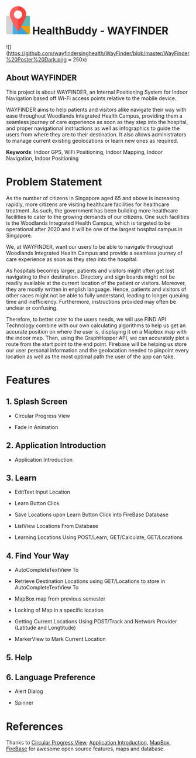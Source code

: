 # ![](https://github.com/wayfindersinghealth/WayFinder/blob/master/WayFinderIcon.png) HealthBuddy - WAYFINDER

![](https://github.com/wayfindersinghealth/WayFinder/blob/master/WayFinder%20Poster%20Dark.png = 250x)

## About WAYFINDER

This project is about WAYFINDER, an Internal Positioning System for Indoor Navigation based off Wi-Fi access points relative to the mobile device.

WAYFINDER aims to help patients and visitors alike navigate their way with ease throughout Woodlands Integrated Health Campus, providing them a seamless journey of care experience as soon as they step into the hospital, and proper navigational instructions as well as infographics to guide the users from where they are to their destination. It also allows administrators to manage current existing geolocations or learn new ones as required.

**Keywords**: Indoor GPS, WiFi Positioning, Indoor Mapping, Indoor Navigation, Indoor Positioning

# Problem Statement

As the number of citizens in Singapore aged 65 and above is increasing rapidly, more citizens are visiting healthcare facilities for healthcare treatment. As such, the government has been building more healthcare facilities to cater to the growing demands of our citizens. One such facilities is the Woodlands Integrated Health Campus, which is targeted to be operational after 2020 and it will be one of the largest hospital campus in Singapore.

We, at WAYFINDER, want our users to be able to navigate throughout Woodlands Integrated Health Campus and provide a seamless journey of care experience as soon as they step into the hospital.

As hospitals becomes larger, patients and visitors might often get lost navigating to their destination. Directory and sign boards might not be readily available at the current location of the patient or visitors. Moreover, they are mostly written in english language. Hence, patients and visitors of other races might not be able to fully understand, leading to longer queuing time and inefficiency. Furthermore, instructions provided may often be unclear or confusing.

Therefore, to better cater to the users needs, we will use FIND API Technology combine with our own calculating algorithms to help us get an accurate position on where the user is, displaying it on a Mapbox map with the indoor map. Then, using the GraphHopper API, we can accurately plot a route from the start point to the end point. Firebase will be helping us store our user personal information and the geolocation needed to pinpoint every location as well as the most optimal path the user of the app can take.

# Features

## 1\. Splash Screen

- Circular Progress View 

- Fade in Animation

## 2\. Application Introduction

- Application Introduction

## 3\. Learn

- EditText Input Location

- Learn Button Click

- Save Locations upon Learn Button Click into FireBase Database 

- ListView Locations From Database

- Learning Locations Using POST/Learn, GET/Calculate, GET/Locations

## 4\. Find Your Way

- AutoCompleteTextView To

- Retrieve Destination Locations using GET/Locations to store in AutoCompleteTextView To

- MapBox map from previous semester

- Locking of Map in a specific location

- Getting Current Locations Using POST/Track and Network Provider (Latitude and Longtitude)

- MarkerView to Mark Current Location

## 5\. Help

## 6\. Language Preference

- Alert Dialog

- Spinner 

# References

Thanks to [Circular Progress View](https://github.com/rahatarmanahmed/CircularProgressView), [Application Introduction](https://github.com/apl-devs/AppIntro), [MapBox](https://www.mapbox.com/), [FireBase](https://firebase.google.com/) for awesome open source features, maps and database.


